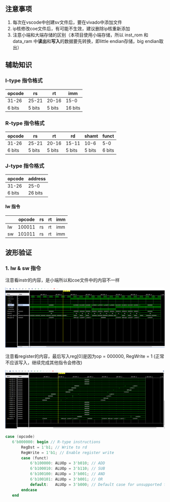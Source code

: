 ## 注意事项
1. 每次在vscode中创建sv文件后，要在vivado中添加文件
2. ip核修改coe文件后，有可能不生效，建议删除ip核重新添加
3. 注意小端和大端存储的区别（本项目使用小端存储，所以 inst_rom 和 data_ram 中**读出**和**写入**的数据要先转换，即little endian存储，big endian取出）

## 辅助知识

### I-type 指令格式
| opcode | rs     | rt     | imm     |
|--------|--------|--------|--------|
| 31-26  | 25-21  | 20-16  | 15-0    |
| 6 bits | 5 bits | 5 bits | 16 bits |

### R-type 指令格式
| opcode | rs     | rt     | rd     | shamt  | funct  |
|--------|--------|--------|--------|--------|--------|
| 31-26  | 25-21  | 20-16  | 15-11  | 10-6   | 5-0    |
| 6 bits | 5 bits | 5 bits | 5 bits | 5 bits | 6 bits |

### J-type 指令格式
| opcode | address |
|--------|--------|
| 31-26  | 25-0    |
| 6 bits | 26 bits |

#### lw 指令
|    | opcode | rs     | rt     | imm     |
|----|--------|--------|--------|--------|
| lw | 100011 | rs     | rt     | imm     |
| sw | 101011 | rs     | rt     | imm     |

## 波形验证

### 1. lw & sw 指令
注意看instr的内容，是小端所以和coe文件中的内容不一样

![wave_instr](./pic/image_1.png)

注意看register的内容，最后写入reg[0]是因为op = 000000, RegWrite = 1 (正常不应该写入，继续完成其他指令会修改)

![wave_reg](./pic/image_2.png)

```verilog
case (opcode)
   6'b000000: begin // R-type instructions
       RegDst = 1'b1; // Write to rd
       RegWrite = 1'b1; // Enable register write
       case (funct)
           6'b100000: ALUOp = 3'b010; // ADD
           6'b100010: ALUOp = 3'b110; // SUB
           6'b100100: ALUOp = 3'b001; // AND
           6'b100101: ALUOp = 3'b001; // OR 
           default:   ALUOp = 3'b000; // Default case for unsupported funct 
       endcase
   end
```